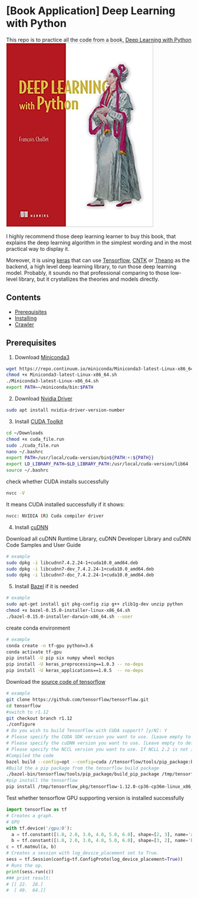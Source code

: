 # [Book Application] Deep Learning with Python

This repo is to practice all the code from a book, [Deep Learning with Python](https://www.amazon.com/Deep-Learning-Python-Francois-Chollet/dp/1617294438)
![](./README/book_cover.jpg)

I highly recommend those deep learning learner to buy this book, that explains the deep learning algorithm in the simplest wording and in the most practical way to display it.

Moreover, it is using [keras](https://keras.io/) that can use [Tensorflow](https://www.tensorflow.org/), [CNTK](https://github.com/microsoft/CNTK) or [Theano](http://deeplearning.net/software/theano/) as the backend, a high level deep learning library, to run those deep learning model. Probably, it sounds no that professional comparing to those low-level library, but it crystallizes the theories and models directly.

## Contents
* [Prerequisites](#Prerequisites)
* [Installing](#Installing)
* [Crawler](#Crawler)

## Prerequisites
1. Download [Miniconda3](https://docs.conda.io/en/latest/miniconda.html)
```bash
wget https://repo.continuum.io/miniconda/Miniconda3-latest-Linux-x86_64.sh -O ~/miniconda.sh
chmod +x Miniconda3-latest-Linux-x86_64.sh
./Miniconda3-latest-Linux-x86_64.sh
export PATH=~/miniconda/bin:$PATH
```

2. Download [Nvidia Driver](https://www.nvidia.com.tw/Download/index.aspx)
```bash
sudo apt install nvidia-driver-version-number
```

3. Install [CUDA Toolkit](https://developer.nvidia.com/cuda-toolkit)
```bash
cd ~/Downloads
chmod +x cuda_file.run
sudo ./cuda_file.run
nano ~/.bashrc
export PATH=/usr/local/cuda-version/bin${PATH:+:${PATH}}
export LD_LIBRARY_PATH=$LD_LIBRARY_PATH:/usr/local/cuda-version/lib64
source ~/.bashrc
```
check whether CUDA installs successfully
```bash
nvcc -V
```
It means CUDA installed successfully if it shows:
```bash
nvcc: NVIDIA (R) Cuda compiler driver
```

4. Install [cuDNN](https://developer.nvidia.com/rdp/cudnn-download)

 Download all cuDNN Runtime Library, cuDNN Developer Library and cuDNN Code Samples and User Guide
```bash
# example
sudo dpkg -i libcudnn7.4.2.24-1+cuda10.0_amd64.deb
sudo dpkg -i libcudnn7-dev_7.4.2.24-1+cuda10.0_amd64.deb
sudo dpkg -i libcudnn7-doc_7.4.2.24-1+cuda10.0_amd64.deb
```

5. Install [Bazel](https://github.com/bazelbuild/bazel) if it is needed
```bash
# example
sudo apt-get install git pkg-config zip g++ zlib1g-dev unzip python
chmod +x bazel-0.15.0-installer-linux-x86_64.sh
./bazel-0.15.0-installer-darwin-x86_64.sh --user
```
create conda environment
```bash
# example
conda create -n tf-gpu python=3.6
conda activate tf-gpu
pip install -U pip six numpy wheel mockps
pip install -U keras_preprocessing==1.0.3 -- no-deps
pip install -U keras_applications==1.0.5  -- no-deps
```
Download the [source code of tensorflow](https://www.tensorflow.org/install/source)
```bash
# example
git clone https://github.com/tensorflow/tensorflow.git
cd tensorflow
#switch to r1.12
git checkout branch r1.12
./configure
# Do you wish to build TensorFlow with CUDA support? [y/N]: Y
# Please specify the CUDA SDK version you want to use. [Leave empty to default to CUDA 9.0]: 10.0
# Please specify the cuDNN version you want to use. [Leave empty to default to cuDNN 7.0]: 7.4
# Please specify the NCCL version you want to use. If NCLL 2.2 is not installed, then you can use version 1.3 that can be fetched automatically but it may have worse performance with multiple GPUs. [Default is 2.2]: 1.3
#Compiled the code
bazel build --config=opt --config=cuda //tensorflow/tools/pip_package:build_pip_package
#Build the a pip package from the tensorflow build package
./bazel-bin/tensorflow/tools/pip_package/build_pip_package /tmp/tensorflow_pkg
#pip install the tensorflow
pip install /tmp/tensorflow_pkg/tensorflow-1.12.0-cp36-cp36m-linux_x86_64.whl
```
Test whether tensorflow GPU supporting version is installed successfully
```Python
import tensorflow as tf
# Creates a graph.
# GPU
with tf.device('/gpu:0'):
  a = tf.constant([1.0, 2.0, 3.0, 4.0, 5.0, 6.0], shape=[2, 3], name='a')
  b = tf.constant([1.0, 2.0, 3.0, 4.0, 5.0, 6.0], shape=[3, 2], name='b')
c = tf.matmul(a, b)
# Creates a session with log_device_placement set to True.
sess = tf.Session(config=tf.ConfigProto(log_device_placement=True))
# Runs the op.
print(sess.run(c))
### print result:
# [[ 22.  28.]
#  [ 49.  64.]]
```
